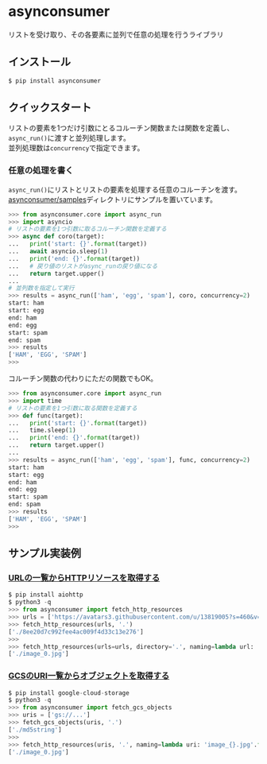 # asynconsumer

リストを受け取り、その各要素に並列で任意の処理を行うライブラリ

## インストール

```sh
$ pip install asynconsumer
```

## クイックスタート

リストの要素を1つだけ引数にとるコルーチン関数または関数を定義し、`async_run()`に渡すと並列処理します。  
並列処理数は`concurrency`で指定できます。

### 任意の処理を書く

`async_run()`にリストとリストの要素を処理する任意のコルーチンを渡す。
[asynconsumer/samples](./asynconsumer/samples)ディレクトリにサンプルを置いています。


```python
>>> from asynconsumer.core import async_run
>>> import asyncio
# リストの要素を1つ引数に取るコルーチン関数を定義する
>>> async def coro(target):
...   print('start: {}'.format(target))
...   await asyncio.sleep(1)
...   print('end: {}'.format(target))
...   # 戻り値のリストがasync_runの戻り値になる
...   return target.upper()
...
# 並列数を指定して実行
>>> results = async_run(['ham', 'egg', 'spam'], coro, concurrency=2)
start: ham
start: egg
end: ham
end: egg
start: spam
end: spam
>>> results
['HAM', 'EGG', 'SPAM']
>>>
```

コルーチン関数の代わりにただの関数でもOK。

```python
>>> from asynconsumer.core import async_run
>>> import time
# リストの要素を1つ引数に取る関数を定義する
>>> def func(target):
...   print('start: {}'.format(target))
...   time.sleep(1)
...   print('end: {}'.format(target))
...   return target.upper()
...
>>> results = async_run(['ham', 'egg', 'spam'], func, concurrency=2)
start: ham
start: egg
end: ham
end: egg
start: spam
end: spam
>>> results
['HAM', 'EGG', 'SPAM']
>>>
```

## サンプル実装例

### [URLの一覧からHTTPリソースを取得する](./asynconsumer/samples/http_downloader.py)

```python
$ pip install aiohttp
$ python3 -q
>>> from asynconsumer import fetch_http_resources
>>> urls = ['https://avatars3.githubusercontent.com/u/13819005?s=460&v=4']
>>> fetch_http_resources(urls, '.')
['./8ee20d7c992fee4ac009f4d33c13e276']
>>>
>>> fetch_http_resources(urls=urls, directory='.', naming=lambda url: 'image_{}.jpg'.format(urls.index(url)))
['./image_0.jpg']
```

### [GCSのURI一覧からオブジェクトを取得する](./asynconsumer/samples/gcs_downloader.py)

```python
$ pip install google-cloud-storage
$ python3 -q
>>> from asynconsumer import fetch_gcs_objects
>>> uris = ['gs://...']
>>> fetch_gcs_objects(uris, '.')
['./md5string']
>>>
>>> fetch_http_resources(uris, '.', naming=lambda uri: 'image_{}.jpg'.format(uris.index(uri)))
['./image_0.jpg']
```
